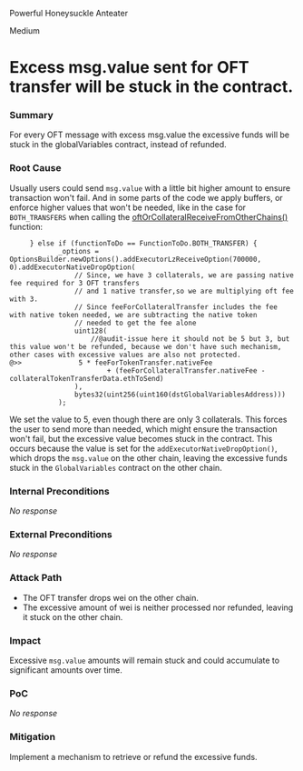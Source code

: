Powerful Honeysuckle Anteater

Medium

# Excess msg.value sent for OFT transfer will be stuck in the contract.

### Summary
For every OFT message with excess msg.value the excessive funds will be stuck in the globalVariables contract, instead of refunded. 

### Root Cause
Usually users could send `msg.value` with a little bit higher amount to ensure transaction won't fail. And in some parts of the code we apply buffers, or enforce higher values that won't be needed, like in the case for `BOTH_TRANSFERS` when calling the [oftOrCollateralReceiveFromOtherChains()](https://github.com/sherlock-audit/2024-11-autonomint/blob/0d324e04d4c0ca306e1ae4d4c65f0cb9d681751b/Blockchain/Blockchian/contracts/Core_logic/GlobalVariables.sol#L300) function:
```solidity
     } else if (functionToDo == FunctionToDo.BOTH_TRANSFER) {
            _options = OptionsBuilder.newOptions().addExecutorLzReceiveOption(700000, 0).addExecutorNativeDropOption( 
                // Since, we have 3 collaterals, we are passing native fee required for 3 OFT transfers
                // and 1 native transfer,so we are multiplying oft fee with 3.
                // Since feeForCollateralTransfer includes the fee with native token needed, we are subtracting the native token
                // needed to get the fee alone
                uint128(
                    //@audit-issue here it should not be 5 but 3, but this value won't be refunded, because we don't have such mechanism, other cases with excessive values are also not protected.
@>>              5 * feeForTokenTransfer.nativeFee
                        + (feeForCollateralTransfer.nativeFee - collateralTokenTransferData.ethToSend)
                ),
                bytes32(uint256(uint160(dstGlobalVariablesAddress)))
            );
```
We set the value to 5, even though there are only 3 collaterals. This forces the user to send more than needed, which might ensure the transaction won't fail, but the excessive value becomes stuck in the contract. This occurs because the value is set for the `addExecutorNativeDropOption()`, which drops the `msg.value` on the other chain, leaving the excessive funds stuck in the `GlobalVariables` contract on the other chain.

### Internal Preconditions

_No response_

### External Preconditions

_No response_

### Attack Path

- The OFT transfer drops wei on the other chain.
- The excessive amount of wei is neither processed nor refunded, leaving it stuck on the other chain.

### Impact

Excessive `msg.value` amounts will remain stuck and could accumulate to significant amounts over time.

### PoC

_No response_

### Mitigation

Implement a mechanism to retrieve or refund the excessive funds.